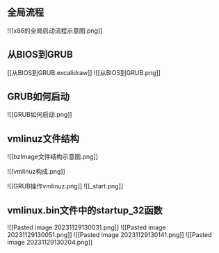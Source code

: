 ## 全局流程
![[x86的全局启动流程示意图.png]]
## 从BIOS到GRUB
[[从BIOS到GRUB.excalidraw]]
![[从BIOS到GRUB.png]]
## GRUB如何启动
![[GRUB如何启动.png]]
## vmlinuz文件结构
![[bzImage文件结构示意图.png]]

![[vmlinuz构成.png]]

![[GRUB操作vmlinuz.png]]
![[_start.png]]

## vmlinux.bin文件中的startup_32函数
![[Pasted image 20231129130031.png]]
![[Pasted image 20231129130051.png]]
![[Pasted image 20231129130141.png]]
![[Pasted image 20231129130204.png]]
